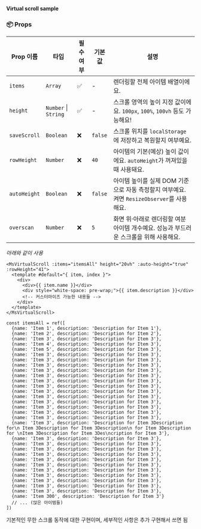 #### Virtual scroll sample

### 📦 Props

| Prop 이름     | 타입                  | 필수 여부 | 기본값    | 설명 |
|---------------|-----------------------|-----------|-----------|------|
| `items`       | `Array`               | ✅        | -         | 렌더링할 전체 아이템 배열이에요. |
| `height`      | `Number` \| `String`  | ✅        | -         | 스크롤 영역의 높이 지정 값이에요. `100px`, `100%`, `100vh` 등도 가능해요! |
| `saveScroll`  | `Boolean`             | ❌        | `false`   | 스크롤 위치를 `localStorage`에 저장하고 복원할지 여부예요. |
| `rowHeight`   | `Number`              | ❌        | `40`      | 아이템의 기본(예상) 높이 값이에요. `autoHeight`가 꺼져있을 때 사용돼요. |
| `autoHeight`  | `Boolean`             | ❌        | `false`   | 아이템 높이를 실제 DOM 기준으로 자동 측정할지 여부예요. 켜면 `ResizeObserver`를 사용해요. |
| `overscan`    | `Number`              | ❌        | `5`       | 화면 위·아래로 렌더링할 여분 아이템 개수예요. 성능과 부드러운 스크롤을 위해 사용해요. |


*아래와 같이 사용*

```vue
<MsVirtualScroll :items="itemsAll" height="20vh" :auto-height="true" :rowHeight="41">
  <template #default="{ item, index }">
    <div>
      <div>{{ item.name }}</div>
      <div style="white-space: pre-wrap;">{{ item.description }}</div>
      <!-- 커스터마이즈 가능한 내용들 -->
    </div>
  </template>
</MsVirtualScroll>

const itemsAll = ref([
  {name: 'Item 1', description: 'Description for Item 1'},
  {name: 'Item 2', description: 'Description for Item 2'},
  {name: 'Item 3', description: 'Description for Item 3'},
  {name: 'Item 4', description: 'Description for Item 3'},
  {name: 'Item 5', description: 'Description for Item 3'},
  {name: 'Item 3', description: 'Description for Item 3'},
  {name: 'Item 3', description: 'Description for Item 3'},
  {name: 'Item 3', description: 'Description for Item 3'},
  {name: 'Item 3', description: 'Description for Item 3'},
  {name: 'Item 3', description: 'Description for Item 3'},
  {name: 'Item 3', description: 'Description for Item 3'},
  {name: 'Item 3', description: 'Description for Item 3'},
  {name: 'Item 3', description: 'Description for Item 3'},
  {name: 'Item 3', description: 'Description for Item 3'},
  {name: 'Item 3', description: 'Description for Item 3'},
  {name: 'Item 3', description: 'Description for Item 3'},
  {name: 'Item 3', description: 'Description for Item 3'},
  {name: 'Item 3', description: 'Description for Item 3'},
  {name: 'Item 3', description: 'Description for Item 3Description for\n Item 3Description for Item 3Description\n for Item 3Description for \nItem 3Description for Item 3Des\ncription for Item 3'},
  {name: 'Item 3', description: 'Description for Item 3'},
  {name: 'Item 3', description: 'Description for Item 3'},
  {name: 'Item 3', description: 'Description for Item 3'},
  {name: 'Item 3', description: 'Description for Item 3'},
  {name: 'Item 3', description: 'Description for Item 3'},
  {name: 'Item 3', description: 'Description for Item 3'},
  {name: 'Item 3', description: 'Description for Item 3'},
  {name: 'Item 3', description: 'Description for Item 3'},
  {name: 'Item 3', description: 'Description for Item 3'},
  {name: 'Item 3', description: 'Description for Item 3'},
  {name: 'Item 3', description: 'Description for Item 3'},
  {name: 'Item 300', description: 'Description for Item 3'}
  // ... (많은 아이템들)
])
```

기본적인 무한 스크롤 동작에 대한 구현이며, 세부적인 사항은 추가 구현해서 쓰면 됨

